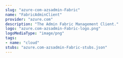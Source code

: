 ```yaml
---
slug: "azure-com-azsadmin-Fabric"
name: "FabricAdminClient"
provider: "azure.com"
description: "The Admin Fabric Management Client."
logo: "azure.com-azsadmin-Fabric-logo.png"
logoMediaType: "image/png"
tags:
- name: "cloud"
stubs: "azure.com-azsadmin-Fabric-stubs.json"
---
```

